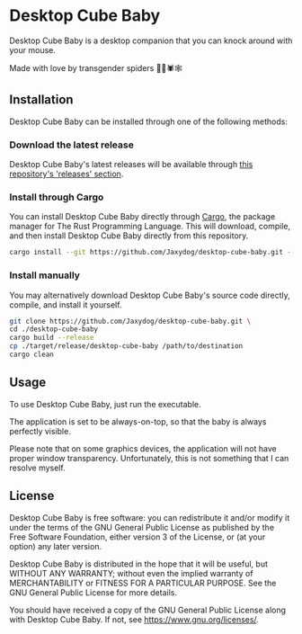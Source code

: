 # Desktop Cube Baby

Desktop Cube Baby is a desktop companion that you can knock around with your mouse.

Made with love by transgender spiders 🏳️‍⚧️🕷️🕸️

## Installation

Desktop Cube Baby can be installed through one of the following methods:

### Download the latest release

Desktop Cube Baby's latest releases will be available through [this repository's 'releases' section][1].

### Install through Cargo

You can install Desktop Cube Baby directly through [Cargo][2],
the package manager for The Rust Programming Language.
This will download, compile,
and then install Desktop Cube Baby directly from this repository.

```sh
cargo install --git https://github.com/Jaxydog/desktop-cube-baby.git --locked
```

### Install manually

You may alternatively download Desktop Cube Baby's source code directly,
compile, and install it yourself.

```sh
git clone https://github.com/Jaxydog/desktop-cube-baby.git \
cd ./desktop-cube-baby
cargo build --release
cp ./target/release/desktop-cube-baby /path/to/destination
cargo clean
```

## Usage

To use Desktop Cube Baby,
just run the executable.

The application is set to be always-on-top,
so that the baby is always perfectly visible.

Please note that on some graphics devices,
the application will not have proper window transparency.
Unfortunately,
this is not something that I can resolve myself.

## License

Desktop Cube Baby is free software:
you can redistribute it and/or modify it under the terms of the
GNU General Public License as published by the Free Software Foundation,
either version 3 of the License,
or (at your option) any later version.

Desktop Cube Baby is distributed in the hope that it will be useful,
but WITHOUT ANY WARRANTY;
without even the implied warranty of MERCHANTABILITY or FITNESS FOR A PARTICULAR PURPOSE.
See the GNU General Public License for more details.

You should have received a copy of the GNU General Public License along with Desktop Cube Baby.
If not, see <https://www.gnu.org/licenses/>.

[1]: https://github.com/Jaxydog/desktop-cube-baby/releases
[2]: https://doc.rust-lang.org/cargo/
